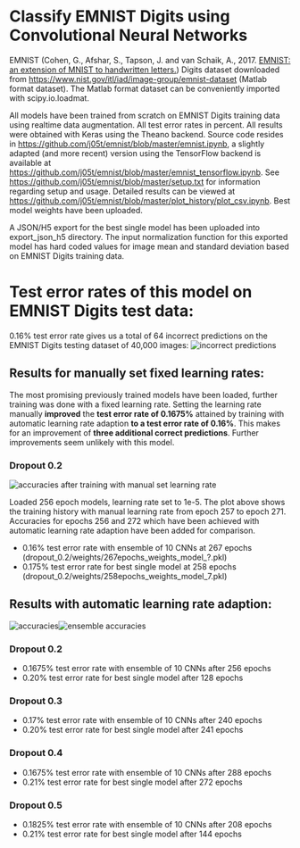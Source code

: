 # Classify EMNIST Digits using Convolutional Neural Networks
EMNIST (Cohen, G., Afshar, S., Tapson, J. and van Schaik, A., 2017. [EMNIST: an extension of MNIST to handwritten letters.]( https://arxiv.org/abs/1702.05373)) Digits dataset downloaded from https://www.nist.gov/itl/iad/image-group/emnist-dataset (Matlab format dataset). The Matlab format dataset can be conveniently imported with scipy.io.loadmat.

All models have been trained from scratch on EMNIST Digits training data using realtime data augmentation. All test error rates in percent. All results were obtained with Keras using the Theano backend. Source code resides in https://github.com/j05t/emnist/blob/master/emnist.ipynb, a slightly adapted (and more recent) version using the TensorFlow backend is available at https://github.com/j05t/emnist/blob/master/emnist_tensorflow.ipynb. See https://github.com/j05t/emnist/blob/master/setup.txt for information regarding setup and usage. Detailed results can be viewed at https://github.com/j05t/emnist/blob/master/plot_history/plot_csv.ipynb. Best model weights have been uploaded. 

A JSON/H5 export for the best single model has been uploaded into export_json_h5 directory. The input normalization function for this exported model has hard coded values for image mean and standard deviation based on EMNIST Digits training data.
# Test error rates of this model on EMNIST Digits test data:
0.16% test error rate gives us a total of 64 incorrect predictions on the EMNIST Digits testing dataset of 40,000 images:
![incorrect predictions](incorrect_predictions_emnist.png)

## Results for manually set fixed learning rates:
The most promising previously trained models have been loaded, further training was done with a fixed learning rate. Setting the learning rate manually __improved__ the __test error rate of 0.1675%__ attained by training with automatic learning rate adaption __to a test error rate of 0.16%__. This makes for an improvement of __three additional correct predictions__. Further improvements seem unlikely with this model.
### Dropout 0.2
![accuracies after training with manual set learning rate](plot_history/accuracies_manual_lr.png)

Loaded 256 epoch models, learning rate set to 1e-5. The plot above shows the training history with manual learning rate  from epoch 257 to epoch 271. Accuracies for epochs 256 and 272 which have been achieved with automatic learning rate adaption have been added for comparison.
* 0.16% test error rate with ensemble of 10 CNNs at 267 epochs (dropout_0.2/weights/267epochs_weights_model_?.pkl)
* 0.175% test error rate for best single model at 258 epochs (dropout_0.2/weights/258epochs_weights_model_7.pkl)

## Results with automatic learning rate adaption:
![accuracies](plot_history/accuracy.png)![ensemble accuracies](plot_history/accuracy_ensembles.png)

### Dropout 0.2
* 0.1675% test error rate with ensemble of 10 CNNs after 256 epochs
* 0.20% test error rate for best single model after 128 epochs

### Dropout 0.3
* 0.17% test error rate with ensemble of 10 CNNs after 240 epochs
* 0.20% test error rate for best single model after 241 epochs

### Dropout 0.4
* 0.1675% test error rate with ensemble of 10 CNNs after 288 epochs
* 0.21% test error rate for best single model after 272 epochs

### Dropout 0.5
* 0.1825% test error rate with ensemble of 10 CNNs after 208 epochs
* 0.21% test error rate for best single model after 144 epochs

